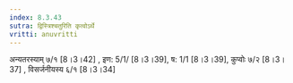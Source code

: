 ```yaml
---
index: 8.3.43
sutra: द्विस्त्रिश्चतुरिति कृत्वोऽर्थे
vritti: anuvritti
---
```


अन्यतरस्याम् ७/१ [8।3।42] , इण: 5/1/ [8।3।39], ष: 1/1 [8।3।39],  कुप्वोः ७/२  [8।3।37] , विसर्जनीयस्य ६/१  [8।3।34] 